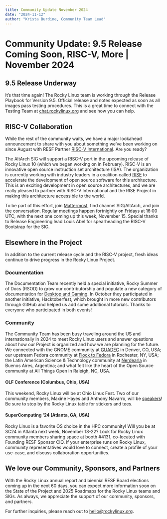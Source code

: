 ```yaml
---
title: Community Update November 2024
date: "2024-11-12"
author: "Krista Burdine, Community Team Lead"
---
```


# Community Update: 9.5 Release Coming Soon, RISC-V, More | November 2024

## 9.5 Release Underway

It’s that time again! The Rocky Linux team is working through the Release Playbook for Version 9.5. Official release and notes expected as soon as all images pass testing procedures. This is a great time to connect with the Testing Team at [chat.rockylinux.org](https://chat.rockylinux.org) and see how you can help.

## RISC-V Collaboration

While the rest of the community waits, we have a major lookahead announcement to share with you about something we’ve been working on since August with RESF Partner [RISC-V International](https://riscv.org/). Are you ready?

The AltArch SIG will support a RISC-V port in the upcoming release of Rocky Linux 10 (which we began working on in February). RISC-V is an innovative open source instruction set architecture (ISA). The organization is currently working with industry leaders in a coalition called [RISE](https://riseproject.dev/) to accelerate the development of open source software for this architecture. This is an exciting development in open source architectures, and we are really pleased to partner with RISC-V International and the RISE Project in making this architecture accessible to the world.

To be part of this effort, join [Mattermost](https://chat.rockylinux.org), find channel SIG/AltArch, and join the conversation. Regular meetings happen fortnightly on Fridays at 16:00 UTC, with the next one coming up this week, November 15. Special thanks to Release Engineering lead Louis Abel for spearheading the RISC-V Bootstrap for the SIG.

## Elsewhere in the Project

In addition to the current release cycle and the RISC-V project, fresh ideas continue to drive progress in the Rocky Linux Project.

### Documentation

The Documentation Team recently held a special initiative, Rocky Summer of Docs (RSOD) to grow our contributorship and populate a new category of documentation for [Desktop and Gaming](https://docs.rockylinux.org/desktop/). In October they participated in another initiative, Hacktoberfest, which brought in more new contributors through GitHub and helped us add some additional tutorials. Thanks to everyone who participated in both events!

### Community

The Community Team has been busy traveling around the US and internationally in 2024 to meet Rocky Linux users and answer questions about how our Project is organized and how we are planning for the future. We connected with the GNOME community at [GUADEC](https://github.com/rocky-linux/wiki.rockylinux.org/blob/main/docs/team/community/event-reports/24GUADEC.md) in Denver, CO, USA; our upstream Fedora community at [Flock to Fedora](https://github.com/rocky-linux/wiki.rockylinux.org/blob/main/docs/team/community/event-reports/24flock.md) in Rochester, NY, USA; the Latin American Science & Technology community at [Nerdearla](https://github.com/rocky-linux/wiki.rockylinux.org/blob/main/docs/team/community/event-reports/24nerdearla.md) in Buenos Aires, Argentina; and what felt like the heart of the Open Source community at All Things Open in Raleigh, NC, USA.

#### OLF Conference (Columbus, Ohio, USA)

This weekend, Rocky Linux will be at Ohio Linux Fest. Two of our community members, Maxine Hayes and Anthony Navarro, will be [speakers](https://olfconference.org/speakers/)! Be sure to stop by the Rocky Linux table for stickers and tees.

#### SuperComputing ‘24 (Atlanta, GA, USA)

Rocky Linux is a favorite OS choice in the HPC community! Will you be at SC24 in Atlanta next week, November 18-22? Look for Rocky Linux community members sharing space at booth #4131, co-located with Founding RESF Sponsor CIQ. If your enterprise runs on Rocky Linux, community representatives would love to connect, create a profile of your use-case, and discuss collaboration opportunities.

## We love our Community, Sponsors, and Partners

With the Rocky Linux annual report and biennial RESF Board elections coming up in the next 60 days, you can expect more information soon on the State of the Project and 2025 Roadmaps for the Rocky Linux teams and SIGs. As always, we appreciate the support of our community, sponsors, and partners.

For further inquiries, please reach out to [hello@rockylinux.org](mailto:hello@rockylinux.org).
